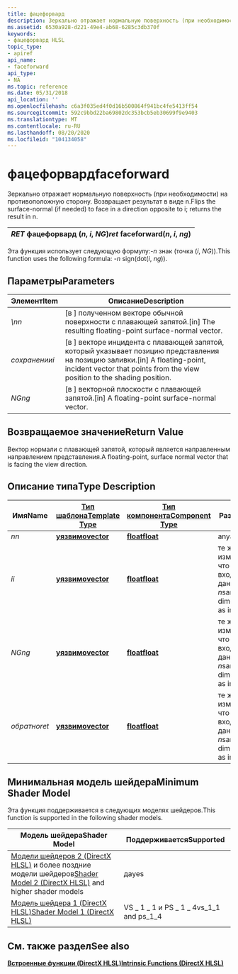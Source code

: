 ```yaml
---
title: фацефорвард
description: Зеркально отражает нормальную поверхность (при необходимости) на противоположную сторону. Возвращает результат в виде n.
ms.assetid: 6530a928-d221-49e4-ab68-6285c3db370f
keywords:
- фацефорвард HLSL
topic_type:
- apiref
api_name:
- faceforward
api_type:
- NA
ms.topic: reference
ms.date: 05/31/2018
api_location: ''
ms.openlocfilehash: c6a3f035ed4f0d16b500864f941bc4fe5413ff54
ms.sourcegitcommit: 592c9bbd22ba69802dc353bcb5eb30699f9e9403
ms.translationtype: MT
ms.contentlocale: ru-RU
ms.lasthandoff: 08/20/2020
ms.locfileid: "104134058"
---
```

# <a name="faceforward"></a><span data-ttu-id="e3db1-104">фацефорвард</span><span class="sxs-lookup"><span data-stu-id="e3db1-104">faceforward</span></span>

<span data-ttu-id="e3db1-105">Зеркально отражает нормальную поверхность (при необходимости) на противоположную сторону. Возвращает результат в виде n.</span><span class="sxs-lookup"><span data-stu-id="e3db1-105">Flips the surface-normal (if needed) to face in a direction opposite to i; returns the result in n.</span></span>



| <span data-ttu-id="e3db1-106">*RET* фацефорвард (*n*, *i*, *NG*)</span><span class="sxs-lookup"><span data-stu-id="e3db1-106">*ret* faceforward(*n*, *i*, *ng*)</span></span> |
|-----------------------------------|



 

<span data-ttu-id="e3db1-107">Эта функция использует следующую формулу:-*n*  знак (точка (*i*, *NG*)).</span><span class="sxs-lookup"><span data-stu-id="e3db1-107">This function uses the following formula: -*n*  sign(dot(*i*, *ng*)).</span></span>

## <a name="parameters"></a><span data-ttu-id="e3db1-108">Параметры</span><span class="sxs-lookup"><span data-stu-id="e3db1-108">Parameters</span></span>



| <span data-ttu-id="e3db1-109">Элемент</span><span class="sxs-lookup"><span data-stu-id="e3db1-109">Item</span></span>                                                      | <span data-ttu-id="e3db1-110">Описание</span><span class="sxs-lookup"><span data-stu-id="e3db1-110">Description</span></span>                                                                                                     |
|-----------------------------------------------------------|-----------------------------------------------------------------------------------------------------------------|
| <span data-ttu-id="e3db1-111"><span id="n"></span><span id="N"></span>*\n*</span><span class="sxs-lookup"><span data-stu-id="e3db1-111"><span id="n"></span><span id="N"></span>*n*</span></span><br/>    | <span data-ttu-id="e3db1-112">\[в \] полученном векторе обычной поверхности с плавающей запятой.</span><span class="sxs-lookup"><span data-stu-id="e3db1-112">\[in\] The resulting floating-point surface-normal vector.</span></span><br/>                                           |
| <span data-ttu-id="e3db1-113"><span id="i"></span><span id="I"></span>*сохранении*</span><span class="sxs-lookup"><span data-stu-id="e3db1-113"><span id="i"></span><span id="I"></span>*i*</span></span><br/>    | <span data-ttu-id="e3db1-114">\[в \] векторе инцидента с плавающей запятой, который указывает позицию представления на позицию заливки.</span><span class="sxs-lookup"><span data-stu-id="e3db1-114">\[in\] A floating-point, incident vector that points from the view position to the shading position.</span></span><br/> |
| <span data-ttu-id="e3db1-115"><span id="ng"></span><span id="NG"></span>*NG*</span><span class="sxs-lookup"><span data-stu-id="e3db1-115"><span id="ng"></span><span id="NG"></span>*ng*</span></span><br/> | <span data-ttu-id="e3db1-116">\[в \] векторной плоскости с плавающей запятой.</span><span class="sxs-lookup"><span data-stu-id="e3db1-116">\[in\] A floating-point surface-normal vector.</span></span><br/>                                                       |



 

## <a name="return-value"></a><span data-ttu-id="e3db1-117">Возвращаемое значение</span><span class="sxs-lookup"><span data-stu-id="e3db1-117">Return Value</span></span>

<span data-ttu-id="e3db1-118">Вектор нормали с плавающей запятой, который является направленным направлением представления.</span><span class="sxs-lookup"><span data-stu-id="e3db1-118">A floating-point, surface normal vector that is facing the view direction.</span></span>

## <a name="type-description"></a><span data-ttu-id="e3db1-119">Описание типа</span><span class="sxs-lookup"><span data-stu-id="e3db1-119">Type Description</span></span>



| <span data-ttu-id="e3db1-120">Имя</span><span class="sxs-lookup"><span data-stu-id="e3db1-120">Name</span></span>  | [<span data-ttu-id="e3db1-121">**Тип шаблона**</span><span class="sxs-lookup"><span data-stu-id="e3db1-121">**Template Type**</span></span>](dx-graphics-hlsl-intrinsic-functions.md)                       | [<span data-ttu-id="e3db1-122">**Тип компонента**</span><span class="sxs-lookup"><span data-stu-id="e3db1-122">**Component Type**</span></span>](dx-graphics-hlsl-intrinsic-functions.md) | <span data-ttu-id="e3db1-123">Размер</span><span class="sxs-lookup"><span data-stu-id="e3db1-123">Size</span></span>                           |
|-------|-------------------------------------------------------------------------------------|----------------------------------------------------------------|--------------------------------|
| <span data-ttu-id="e3db1-124">*n*</span><span class="sxs-lookup"><span data-stu-id="e3db1-124">*n*</span></span>   | [<span data-ttu-id="e3db1-125">**уязвимо**</span><span class="sxs-lookup"><span data-stu-id="e3db1-125">**vector**</span></span>](dx-graphics-hlsl-intrinsic-functions.md) | [<span data-ttu-id="e3db1-126">**float**</span><span class="sxs-lookup"><span data-stu-id="e3db1-126">**float**</span></span>](/windows/desktop/WinProg/windows-data-types)                        | <span data-ttu-id="e3db1-127">any</span><span class="sxs-lookup"><span data-stu-id="e3db1-127">any</span></span>                            |
| <span data-ttu-id="e3db1-128">*i*</span><span class="sxs-lookup"><span data-stu-id="e3db1-128">*i*</span></span>   | [<span data-ttu-id="e3db1-129">**уязвимо**</span><span class="sxs-lookup"><span data-stu-id="e3db1-129">**vector**</span></span>](dx-graphics-hlsl-intrinsic-functions.md) | [<span data-ttu-id="e3db1-130">**float**</span><span class="sxs-lookup"><span data-stu-id="e3db1-130">**float**</span></span>](/windows/desktop/WinProg/windows-data-types)                        | <span data-ttu-id="e3db1-131">те же измерения, что и входные данные *n*</span><span class="sxs-lookup"><span data-stu-id="e3db1-131">same dimension(s) as input *n*</span></span> |
| <span data-ttu-id="e3db1-132">*NG*</span><span class="sxs-lookup"><span data-stu-id="e3db1-132">*ng*</span></span>  | [<span data-ttu-id="e3db1-133">**уязвимо**</span><span class="sxs-lookup"><span data-stu-id="e3db1-133">**vector**</span></span>](dx-graphics-hlsl-intrinsic-functions.md) | [<span data-ttu-id="e3db1-134">**float**</span><span class="sxs-lookup"><span data-stu-id="e3db1-134">**float**</span></span>](/windows/desktop/WinProg/windows-data-types)                        | <span data-ttu-id="e3db1-135">те же измерения, что и у входных данных *n*</span><span class="sxs-lookup"><span data-stu-id="e3db1-135">same dimensions as input *n*</span></span>   |
| <span data-ttu-id="e3db1-136">*обратно*</span><span class="sxs-lookup"><span data-stu-id="e3db1-136">*ret*</span></span> | [<span data-ttu-id="e3db1-137">**уязвимо**</span><span class="sxs-lookup"><span data-stu-id="e3db1-137">**vector**</span></span>](dx-graphics-hlsl-intrinsic-functions.md) | [<span data-ttu-id="e3db1-138">**float**</span><span class="sxs-lookup"><span data-stu-id="e3db1-138">**float**</span></span>](/windows/desktop/WinProg/windows-data-types)                        | <span data-ttu-id="e3db1-139">те же измерения, что и у входных данных *n*</span><span class="sxs-lookup"><span data-stu-id="e3db1-139">same dimensions as input *n*</span></span>   |



 

## <a name="minimum-shader-model"></a><span data-ttu-id="e3db1-140">Минимальная модель шейдера</span><span class="sxs-lookup"><span data-stu-id="e3db1-140">Minimum Shader Model</span></span>

<span data-ttu-id="e3db1-141">Эта функция поддерживается в следующих моделях шейдеров.</span><span class="sxs-lookup"><span data-stu-id="e3db1-141">This function is supported in the following shader models.</span></span>



| <span data-ttu-id="e3db1-142">Модель шейдера</span><span class="sxs-lookup"><span data-stu-id="e3db1-142">Shader Model</span></span>                                                                       | <span data-ttu-id="e3db1-143">Поддерживается</span><span class="sxs-lookup"><span data-stu-id="e3db1-143">Supported</span></span>             |
|------------------------------------------------------------------------------------|-----------------------|
| <span data-ttu-id="e3db1-144">[Модели шейдеров 2 (DirectX HLSL)](dx-graphics-hlsl-sm2.md) и более поздние модели шейдеров</span><span class="sxs-lookup"><span data-stu-id="e3db1-144">[Shader Model 2 (DirectX HLSL)](dx-graphics-hlsl-sm2.md) and higher shader models</span></span> | <span data-ttu-id="e3db1-145">да</span><span class="sxs-lookup"><span data-stu-id="e3db1-145">yes</span></span>                   |
| [<span data-ttu-id="e3db1-146">Модель шейдера 1 (DirectX HLSL)</span><span class="sxs-lookup"><span data-stu-id="e3db1-146">Shader Model 1 (DirectX HLSL)</span></span>](dx-graphics-hlsl-sm1.md)                          | <span data-ttu-id="e3db1-147">VS \_ 1 \_ 1 и PS \_ 1 \_ 4</span><span class="sxs-lookup"><span data-stu-id="e3db1-147">vs\_1\_1 and ps\_1\_4</span></span> |



 

## <a name="see-also"></a><span data-ttu-id="e3db1-148">См. также раздел</span><span class="sxs-lookup"><span data-stu-id="e3db1-148">See also</span></span>

<dl> <dt>

[<span data-ttu-id="e3db1-149">**Встроенные функции (DirectX HLSL)**</span><span class="sxs-lookup"><span data-stu-id="e3db1-149">**Intrinsic Functions (DirectX HLSL)**</span></span>](dx-graphics-hlsl-intrinsic-functions.md)
</dt> </dl>

 

